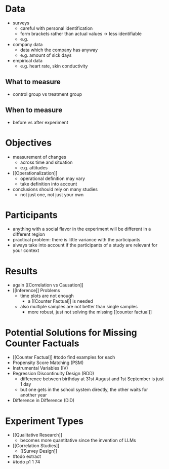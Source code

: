 # Data
- surveys
	- careful with personal identification
	- form brackets rather than actual values -> less identifiable
	- e.g. 
- company data
	- data which the company has anyway
	- e.g. amount of sick days
- empirical data
	- e.g. heart rate, skin conductivity
	
## What to measure
- control group vs treatment group

## When to measure
- before vs after experiment

# Objectives
- measurement of changes
	- across time and situation
	- e.g. attitudes
- [[Operationalization]]
	- operational definition may vary
	- take definition into account
- conclusions should rely on many studies
	- not just one, not just your own

# Participants
- anything with a social flavor in the experiment will be different in a different region
- practical problem: there is little variance with the participants
- always take into account if the participants of a study are relevant for your context

# Results
- again [[Correlation vs Causation]]
- [[Inference]] Problems
	- time plots are not enough
		- a [[Counter Factual]] is needed
	- also multiple samples are not better than single samples
		- more robust, just not solving the missing [[counter factual]] 
		
# Potential Solutions for Missing Counter Factuals
- [[Counter Factual]] #todo find examples for each
- Propensity Score Matching (PSM)
- Instrumental Variables (IV)
- Regression Discontinuity Design (RDD)
	- difference between birthday at 31st August and 1st September is just 1 day
	- but one gets in the school system directly, the other waits for another year
- Difference in Difference (DiD)

# Experiment Types
- [[Qualitative Research]]
	- becomes more quantitative since the invention of LLMs
- [[Correlation Studies]]
	- [[Survey Design]]
- #todo extract 
- #todo p1 1 74